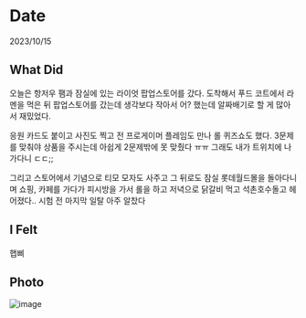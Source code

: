 # Date
2023/10/15
## What Did
오늘은 항저우 팸과 잠실에 있는 라이엇 팝업스토어를 갔다. 도착해서 푸드 코트에서 라멘을 먹은 뒤 팝업스토어를 갔는데 생각보다 작아서 어? 했는데 알짜배기로 할 게 많아서 재밌었다.

응원 카드도 붙이고 사진도 찍고 전 프로게이머 플레임도 만나 롤 퀴즈쇼도 했다. 3문제를 맞춰야 상품을 주시는데 아쉽게 2문제밖에 못 맞췄다 ㅠㅠ 그래도 내가 트위치에 나가다니 ㄷㄷ;;

그리고 스토어에서 기념으로 티모 모자도 사주고 그 뒤로도 잠실 롯데월드몰을 돌아다니며 쇼핑, 카페를 가다가 피시방을 가서 롤을 하고 저녁으로 닭갈비 먹고 석촌호수돌고 헤어졌다.. 시험 전 마지막 일탈 아주 알찼다
## I Felt
햅삐
## Photo
![image](https://github.com/soonsoo3595/Daily_Archive/assets/86000058/8a7b3c2c-b10c-492f-9b47-2cae0e43ba94)
